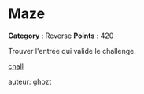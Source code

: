 # Maze

**Category** : Reverse
**Points** : 420

Trouver l'entrée qui valide le challenge.

[chall](http://10.22.148.10/~hsr224/ghozt/maze.bin)

auteur: ghozt



